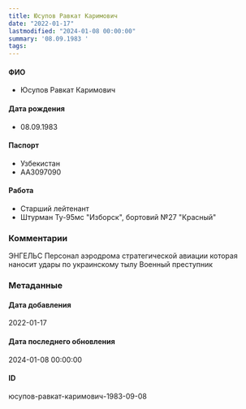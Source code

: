 ```yaml
---
title: Юсупов Равкат Каримович
date: "2022-01-17"
lastmodified: "2024-01-08 00:00:00"
summary: '08.09.1983 '
tags: 
---
```

<!--# pp1-->
<!--## Фигурант-->
<!--### Личные данные-->
#### ФИО
- Юсупов Равкат Каримович
#### Дата рождения
- 08.09.1983
#### Паспорт
- Узбекистан
- АА3097090
#### Работа
- Старший лейтенант
- Штурман Ту-95мс "Изборск", бортовий №27 "Красный"
### Комментарии
ЭНГЕЛЬС
Персонал аэродрома стратегической авиации которая наносит удары по украинскому тылу
Военный преступник
### Метаданные
#### Дата добавления
2022-01-17
#### Дата последнего обновления
2024-01-08 00:00:00
#### ID
юсупов-равкат-каримович-1983-09-08
<!--## END;-->
